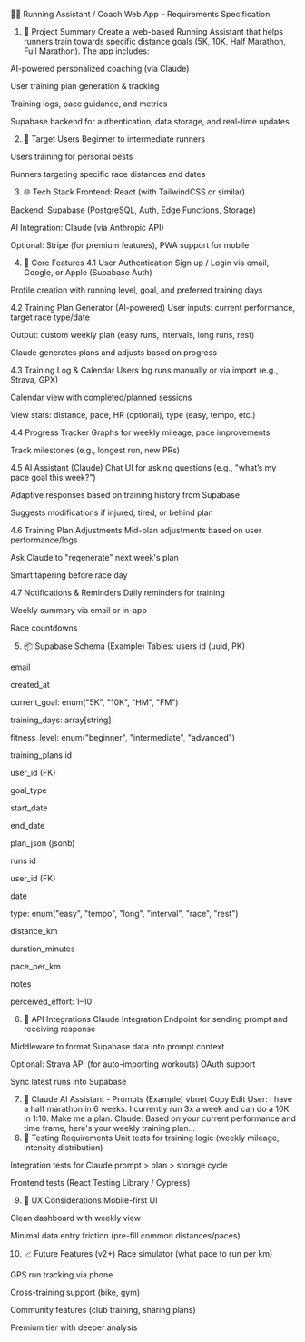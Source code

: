 🏃‍♂️ Running Assistant / Coach Web App – Requirements Specification
1. 🔖 Project Summary
Create a web-based Running Assistant that helps runners train towards specific distance goals (5K, 10K, Half Marathon, Full Marathon). The app includes:

AI-powered personalized coaching (via Claude)

User training plan generation & tracking

Training logs, pace guidance, and metrics

Supabase backend for authentication, data storage, and real-time updates

2. 🎯 Target Users
Beginner to intermediate runners

Users training for personal bests

Runners targeting specific race distances and dates

3. 🌐 Tech Stack
Frontend: React (with TailwindCSS or similar)

Backend: Supabase (PostgreSQL, Auth, Edge Functions, Storage)

AI Integration: Claude (via Anthropic API)

Optional: Stripe (for premium features), PWA support for mobile

4. 🧩 Core Features
4.1 User Authentication
Sign up / Login via email, Google, or Apple (Supabase Auth)

Profile creation with running level, goal, and preferred training days

4.2 Training Plan Generator (AI-powered)
User inputs: current performance, target race type/date

Output: custom weekly plan (easy runs, intervals, long runs, rest)

Claude generates plans and adjusts based on progress

4.3 Training Log & Calendar
Users log runs manually or via import (e.g., Strava, GPX)

Calendar view with completed/planned sessions

View stats: distance, pace, HR (optional), type (easy, tempo, etc.)

4.4 Progress Tracker
Graphs for weekly mileage, pace improvements

Track milestones (e.g., longest run, new PRs)

4.5 AI Assistant (Claude)
Chat UI for asking questions (e.g., "what’s my pace goal this week?")

Adaptive responses based on training history from Supabase

Suggests modifications if injured, tired, or behind plan

4.6 Training Plan Adjustments
Mid-plan adjustments based on user performance/logs

Ask Claude to "regenerate" next week's plan

Smart tapering before race day

4.7 Notifications & Reminders
Daily reminders for training

Weekly summary via email or in-app

Race countdowns

5. 📦 Supabase Schema (Example)
Tables:
users
id (uuid, PK)

email

created_at

current_goal: enum("5K", "10K", "HM", "FM")

training_days: array[string]

fitness_level: enum("beginner", "intermediate", "advanced")

training_plans
id

user_id (FK)

goal_type

start_date

end_date

plan_json (jsonb)

runs
id

user_id (FK)

date

type: enum("easy", "tempo", "long", "interval", "race", "rest")

distance_km

duration_minutes

pace_per_km

notes

perceived_effort: 1–10

6. 📡 API Integrations
Claude Integration
Endpoint for sending prompt and receiving response

Middleware to format Supabase data into prompt context

Optional: Strava API (for auto-importing workouts)
OAuth support

Sync latest runs into Supabase

7. 🧠 Claude AI Assistant - Prompts (Example)
vbnet
Copy
Edit
User: I have a half marathon in 6 weeks. I currently run 3x a week and can do a 10K in 1:10. Make me a plan.
Claude: Based on your current performance and time frame, here's your weekly training plan...
8. 🧪 Testing Requirements
Unit tests for training logic (weekly mileage, intensity distribution)

Integration tests for Claude prompt > plan > storage cycle

Frontend tests (React Testing Library / Cypress)

9. 📱 UX Considerations
Mobile-first UI

Clean dashboard with weekly view

Minimal data entry friction (pre-fill common distances/paces)

10. 📈 Future Features (v2+)
Race simulator (what pace to run per km)

GPS run tracking via phone

Cross-training support (bike, gym)

Community features (club training, sharing plans)

Premium tier with deeper analysis
